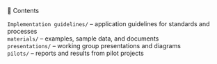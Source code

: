 📂 Contents
<html>
<tr><code>Implementation guidelines/</code> – application guidelines for standards and processes</tr><br>
<tr><code>materials/</code> – examples, sample data, and documents</tr><br>
<tr><code>presentations/</code> – working group presentations and diagrams</tr><br>
<tr><code>pilots/</code> – reports and results from pilot projects</tr><br>
</html><br>
